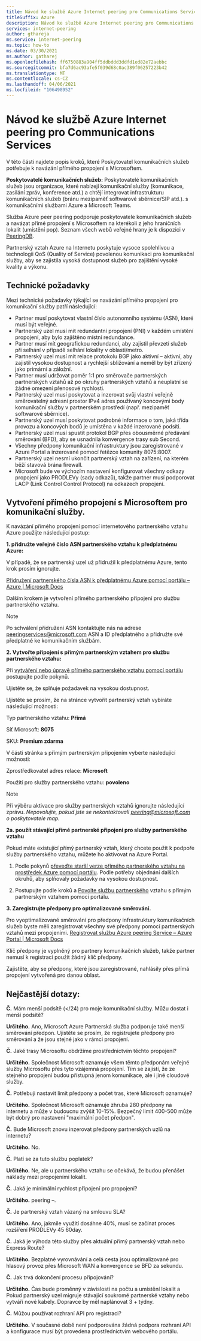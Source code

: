 ```yaml
---
title: Návod ke službě Azure Internet peering pro Communications Services
titleSuffix: Azure
description: Návod ke službě Azure Internet peering pro Communications Services
services: internet-peering
author: gthareja
ms.service: internet-peering
ms.topic: how-to
ms.date: 03/30/2021
ms.author: gatharej
ms.openlocfilehash: ff6750883a904ff5ddbddd3ddfd1ed82e72aebbc
ms.sourcegitcommit: bfa7d6ac93afe5f039d68c0ac389f06257223b42
ms.translationtype: MT
ms.contentlocale: cs-CZ
ms.lasthandoff: 04/06/2021
ms.locfileid: "106498952"
---
```

# <a name="azure-internet-peering-for-communications-services-walkthrough"></a>Návod ke službě Azure Internet peering pro Communications Services

V této části najdete popis kroků, které Poskytovatel komunikačních služeb potřebuje k navázání přímého propojení s Microsoftem.

**Poskytovatelé komunikačních služeb:**  Poskytovatelé komunikačních služeb jsou organizace, které nabízejí komunikační služby (komunikace, zasílání zpráv, konference atd.) a chtějí integrovat infrastrukturu komunikačních služeb (bránu mezipaměť softwarové sběrnice/SIP atd.).  s komunikačními službami Azure a Microsoft Teams. 

Služba Azure peer peering podporuje poskytovatele komunikačních služeb a navázat přímé propojení s Microsoftem na kterékoli z jeho hraničních lokalit (umístění pop). Seznam všech webů veřejné hrany je k dispozici v [PeeringDB](https://www.peeringdb.com/net/694).

Partnerský vztah Azure na Internetu poskytuje vysoce spolehlivou a technologii QoS (Quality of Service) povolenou komunikaci pro komunikační služby, aby se zajistila vysoká dostupnost služeb pro zajištění vysoké kvality a výkonu.

## <a name="technical-requirements"></a>Technické požadavky
Mezi technické požadavky týkající se navázání přímého propojení pro komunikační služby patří následující:
-   Partner musí poskytovat vlastní číslo autonomního systému (ASN), které musí být veřejné.
-   Partnerský uzel musí mít redundantní propojení (PNI) v každém umístění propojení, aby bylo zajištěno místní redundance.
-   Partner musí mít geografickou redundanci, aby zajistil převzetí služeb při selhání v případě selhání lokality v oblasti/metro.
-   Partnerský uzel musí mít relace protokolu BGP jako aktivní – aktivní, aby zajistil vysokou dostupnost a rychlejší sbližování a neměl by být zřízený jako primární a záložní.
-   Partner musí udržovat poměr 1:1 pro směrovače partnerských partnerských vztahů až po okruhy partnerských vztahů a neuplatní se žádné omezení přenosové rychlosti.
-   Partnerský uzel musí poskytovat a inzerovat svůj vlastní veřejně směrovatelný adresní prostor IPv4 adres používaný koncovými body komunikační služby v partnerském prostředí (např. mezipaměť softwarové sběrnice). 
-   Partnerský uzel musí poskytovat podrobné informace o tom, jaká třída provozu a koncových bodů je umístěna v každé inzerované podsíti. 
-   Partnerský uzel musí spustit protokol BGP přes obousměrné předávání směrování (BFD), aby se usnadnila konvergence trasy sub Second.
-   Všechny předpony komunikační infrastruktury jsou zaregistrované v Azure Portal a inzerované pomocí řetězce komunity 8075:8007.
-   Partnerský uzel nesmí ukončit partnerský vztah na zařízení, na kterém běží stavová brána firewall. 
-   Microsoft bude ve výchozím nastavení konfigurovat všechny odkazy propojení jako PRODLEVy (sady odkazů), takže partner musí podporovat LACP (Link Control Control Protocol) na odkazech propojení.

## <a name="establishing-direct-interconnect-with-microsoft-for-communications-services"></a>Vytvoření přímého propojení s Microsoftem pro komunikační služby.

K navázání přímého propojení pomocí internetového partnerského vztahu Azure použijte následující postup:

**1. přidružte veřejné číslo ASN partnerského vztahu k předplatnému Azure:**

V případě, že se partnerský uzel už přidružil k předplatnému Azure, tento krok prosím ignorujte.

[Přidružení partnerského čísla ASN k předplatnému Azure pomocí portálu – Azure | Microsoft Docs](https://docs.microsoft.com/azure/internet-peering/howto-subscription-association-portal)

Dalším krokem je vytvoření přímého partnerského připojení pro službu partnerského vztahu.

> [!NOTE]
> Po schválení přidružení ASN kontaktujte nás na adrese peeringservices@microsoft.com ASN a ID předplatného a přidružte své předplatné ke komunikačním službám. 

**2. Vytvořte připojení s přímým partnerským vztahem pro službu partnerského vztahu:**

Při [vytváření nebo úpravě přímého partnerského vztahu pomocí portálu](https://docs.microsoft.com/azure/internet-peering/howto-direct-portal) postupujte podle pokynů.

Ujistěte se, že splňuje požadavek na vysokou dostupnost.

Ujistěte se prosím, že na stránce vytvořit partnerský vztah vybíráte následující možnosti:

Typ partnerského vztahu:   **Přímá**

Síť Microsoft:  **8075**

SKU:        **Premium zdarma**


V části stránka s přímým partnerským připojením vyberte následující možnosti:

Zprostředkovatel adres relace:   **Microsoft**

Použití pro služby partnerského vztahu:   **povoleno**

> [!NOTE] 
> Při výběru aktivace pro služby partnerských vztahů ignorujte následující zprávu.
> *Nepovolujte, pokud jste se nekontaktovali peering@microsoft.com o poskytovatele map.*


  **2a. použít stávající přímé partnerské připojení pro služby partnerského vztahu**

Pokud máte existující přímý partnerský vztah, který chcete použít k podpoře služby partnerského vztahu, můžete ho aktivovat na Azure Portal.
1.  Podle pokynů [převeďte starší verze přímého partnerského vztahu na prostředek Azure pomocí portálu](https://docs.microsoft.com/azure/internet-peering/howto-legacy-direct-portal).
Podle potřeby objednání dalších okruhů, aby splňovaly požadavky na vysokou dostupnost.

2.  Postupujte podle kroků a [Povolte službu partnerského](https://docs.microsoft.com/azure/internet-peering/howto-peering-service-portal) vztahu s přímým partnerským vztahem pomocí portálu.




**3. Zaregistrujte předpony pro optimalizované směrování.**

Pro vyoptimalizované směrování pro předpony infrastruktury komunikačních služeb byste měli zaregistrovat všechny své předpony pomocí partnerských vztahů mezi propojeními.
[Registrovat službu Azure peering Service – Azure Portal | Microsoft Docs](https://docs.microsoft.com/azure/peering-service/azure-portal)

Klíč předpony je vyplněný pro partnery komunikačních služeb, takže partner nemusí k registraci použít žádný klíč předpony. 

Zajistěte, aby se předpony, které jsou zaregistrované, nahlásily přes přímá propojení vytvořená pro danou oblast.


## <a name="faqs"></a>Nejčastější dotazy:

**Č.**  Mám menší podsítě (</24) pro moje komunikační služby. Můžu dostat i menší podsítě?

**Určitého.**  Ano, Microsoft Azure Partnerská služba podporuje také menší směrování předpon. Ujistěte se prosím, že registrujete předpony pro směrování a že jsou stejné jako v rámci propojení.

**Č.**  Jaké trasy Microsoftu obdržíme prostřednictvím těchto propojení?

**Určitého.** Společnost Microsoft oznamuje všem těmto předponám veřejné služby Microsoftu přes tyto vzájemná propojení. Tím se zajistí, že ze stejného propojení budou přístupná jenom komunikace, ale i jiné cloudové služby.

**Č.**  Potřebuji nastavit limit předpony a počet tras, které Microsoft oznamuje?

**Určitého.** Společnost Microsoft oznamuje zhruba 280 předpony na internetu a může v budoucnu zvýšit 10-15%. Bezpečný limit 400-500 může být dobrý pro nastavení "maximální počet předpon".

**Č.** Bude Microsoft znovu inzerovat předpony partnerských uzlů na internetu?

**Určitého.** No.

**Č.** Platí se za tuto službu poplatek?

**Určitého.** Ne, ale u partnerského vztahu se očekává, že budou přenášet náklady mezi propojeními lokalit.

**Č.** Jaká je minimální rychlost připojení pro propojení?

**Určitého.** peering –.

**Č.** Je partnerský vztah vázaný na smlouvu SLA?

**Určitého.** Ano, jakmile využití dosáhne 40%, musí se začínat proces rozšíření PRODLEVy 45 60day.

**Č.** Jaká je výhoda této služby přes aktuální přímý partnerský vztah nebo Express Route?

**Určitého.** Bezplatné vyrovnávání a celá cesta jsou optimalizované pro hlasový provoz přes Microsoft WAN a konvergence se BFD za sekundu.

**Č.** Jak trvá dokončení procesu připojování?

**Určitého.** Čas bude proměnný v závislosti na počtu a umístění lokalit a Pokud partnerský uzel migruje stávající soukromé partnerské vztahy nebo vytváří nové kabely. Dopravce by měl naplánovat 3 + týdny.

**Č.** Můžou používat rozhraní API pro registraci?

**Určitého.** V současné době není podporována žádná podpora rozhraní API a konfigurace musí být provedena prostřednictvím webového portálu. 
